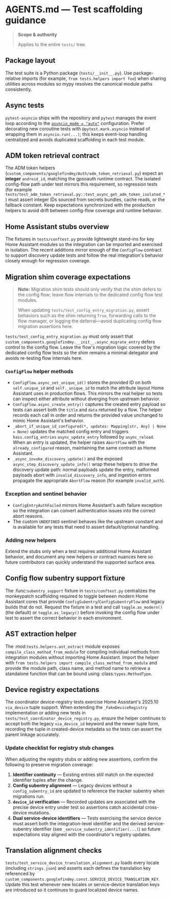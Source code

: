 # AGENTS.md — Test scaffolding guidance

> **Scope & authority**
>
> Applies to the entire `tests/` tree.

## Package layout

The test suite is a Python package (`tests/__init__.py`). Use
package-relative imports (for example, `from tests.helpers import foo`)
when sharing utilities across modules so mypy resolves the canonical
module paths consistently.

## Async tests

`pytest-asyncio` ships with the repository and `pytest` manages the event
loop according to the [`asyncio_mode = "auto"`](../pyproject.toml)
configuration. Prefer decorating new coroutine tests with
`@pytest.mark.asyncio` instead of wrapping them in `asyncio.run(...)`; this
keeps event-loop handling centralized and avoids duplicated scaffolding in
each test module.

## ADM token retrieval contract

The ADM token helpers (`custom_components/googlefindmy/Auth/adm_token_retrieval.py`)
expect an **integer** `android_id`, matching the gpsoauth runtime contract. The
isolated config-flow path under test mirrors this requirement, so regression
tests (for example `tests/test_adm_token_retrieval.py::test_async_get_adm_token_isolated_*`)
must assert integer IDs sourced from secrets bundles, cache reads, or the
fallback constant. Keep expectations synchronized with the production helpers
to avoid drift between config-flow coverage and runtime behavior.

## Home Assistant stubs overview

The fixtures in `tests/conftest.py` provide lightweight stand-ins for key
Home Assistant modules so the integration can be imported and exercised in
isolation. The recent additions mirror enough of the `ConfigFlow` contract to
support discovery update tests and follow the real integration's behavior
closely enough for regression coverage.

## Migration shim coverage expectations

> **Note:** Migration shim tests should only verify that the shim defers to the
> config flow; leave flow internals to the dedicated config flow test modules.
>
> When updating `tests/test_config_entry_migration.py`, assert behaviors such as
> the shim returning `True`, forwarding calls to the flow manager, or logging the
> deferral—avoid duplicating config flow migration assertions here.

`tests/test_config_entry_migration.py` must only assert that
`custom_components.googlefindmy.__init__.async_migrate_entry` defers control to
the config flow. Leave the flow's migration logic covered by the dedicated
config flow tests so the shim remains a minimal delegator and avoids re-testing
flow internals here.

### `ConfigFlow` helper methods

* `ConfigFlow.async_set_unique_id()` stores the provided ID on both
  `self.unique_id` and `self._unique_id` to match the attribute layout Home
  Assistant uses in production flows. This mirrors the real helper so tests can
  inspect either attribute without diverging from upstream behavior.
* `ConfigFlow.async_create_entry()` captures the created entry payload so tests
  can assert both the `title` and `data` returned by a flow. The helper records
  each call in order and returns the provided value unchanged to mimic Home
  Assistant's behavior.
* `_abort_if_unique_id_configured(*, updates: Mapping[str, Any] | None = None)`
  updates the matched config entry and triggers `hass.config_entries`
  `async_update_entry` followed by `async_reload`. When an entry is updated, the
  helper raises `AbortFlow` with the `already_configured` reason, maintaining the
  same contract as Home Assistant.
* `_async_invoke_discovery_update()` and the exposed
  `async_step_discovery_update_info()` wrap these helpers to drive the discovery
  update path: normal payloads update the entry, malformed payloads abort with
  `invalid_discovery_info`, and ingestion errors propagate the appropriate
  `AbortFlow` reason (for example `invalid_auth`).

### Exception and sentinel behavior

* `ConfigEntryAuthFailed` mirrors Home Assistant's auth failure exception so the
  integration can convert authentication issues into the correct abort reasons.
* The custom `UNDEFINED` sentinel behaves like the upstream constant and is
  available for any tests that need to assert default/optional handling.

### Adding new helpers

Extend the stubs only when a test requires additional Home Assistant behavior,
and document any new helpers or contract nuances here so future contributors can
quickly understand the supported surface area.

## Config flow subentry support fixture

The :func:`subentry_support` fixture in ``tests/conftest.py`` centralizes the
monkeypatch scaffolding required to toggle between modern Home Assistant cores
that provide ``ConfigSubentry``/``ConfigSubentryFlow`` and legacy builds that do
not. Request the fixture in a test and call ``toggle.as_modern()`` (the default)
or ``toggle.as_legacy()`` before invoking the config flow under test to assert
the correct behavior in each environment.

## AST extraction helper

The :mod:`tests.helpers.ast_extract` module exposes
``compile_class_method_from_module`` for compiling individual methods from
integration modules without importing Home Assistant. Import the helper with
``from tests.helpers import compile_class_method_from_module`` and provide the
module path, class name, and method name to retrieve a standalone function that
can be bound using :class:`types.MethodType`.

## Device registry expectations

The coordinator device-registry tests exercise Home Assistant's 2025.10
`via_device` tuple support. When extending the `_FakeDeviceRegistry`
implementation or adding new tests in `tests/test_coordinator_device_registry.py`,
ensure the helper continues to accept both the legacy `via_device_id` keyword
and the newer tuple form, recording the tuple in created-device metadata so the
tests can assert the parent linkage accurately.

### Update checklist for registry stub changes

When adjusting the registry stubs or adding new assertions, confirm the
following to preserve migration coverage:

1. **Identifier continuity** — Existing entries still match on the expected
   identifier tuples after the change.
2. **Config subentry alignment** — Legacy devices without a `config_subentry_id`
   are updated to reference the tracker subentry when migrations run.
3. **`device_id` verification** — Recorded updates are associated with the
   precise device entry under test so assertions catch accidental cross-device
   mutations.
4. **Dual service-device identifiers** — Tests exercising the service device
   must assert both the integration-level identifier and the derived
   service-subentry identifier (see `_service_subentry_identifier(...)`) so
   future expectations stay aligned with the coordinator's registry updates.

## Translation alignment checks

`tests/test_service_device_translation_alignment.py` loads every locale (including
`strings.json`) and asserts each defines the translation key referenced by
`custom_components.googlefindmy.const.SERVICE_DEVICE_TRANSLATION_KEY`. Update this
test whenever new locales or service-device translation keys are introduced so it
continues to guard localized device names.
